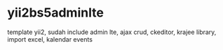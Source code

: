 # yii2bs5adminlte
template yii2, sudah include admin lte, ajax crud, ckeditor, krajee library, import excel, kalendar events
